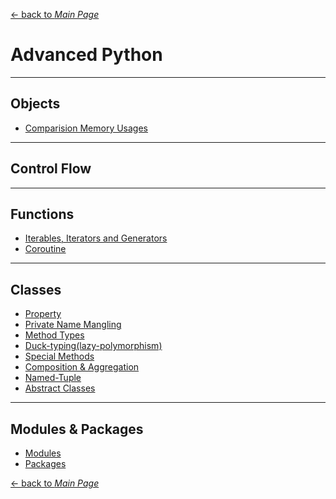 [← back to *Main Page*](https://github.com/beholder16/Python3)


# Advanced Python

---
## Objects

* [Comparision Memory Usages]()


---
## Control Flow


---
## Functions

* [Iterables, Iterators and Generators](/scripts/python_programming/advanced/Iterator_and_Generator.md#iterables-iterator-generator)
* [Coroutine](/scripts/python_programming/advanced/Coroutine.md#coroutine)

---
## Classes

* [Property](/scripts/python_programming/advanced/Class.md#property)
* [Private Name Mangling](/scripts/python_programming/advanced/Class.md#private-name-mangling)
* [Method Types](/scripts/python_programming/advanced/Class.md#method-types)
* [Duck-typing(lazy-polymorphism)](/scripts/python_programming/advanced/Class.md#duck-typing)
* [Special Methods](/scripts/python_programming/advanced/Class.md#special-methods)
* [Composition & Aggregation](/scripts/python_programming/advanced/Class.md#composition-and-aggregation)
* [Named-Tuple](/scripts/python_programming/advanced/Class.md#named-tuple)
* [Abstract Classes](/scripts/python_programming/advanced/abstract_classes.md)

---
## Modules & Packages

* [Modules]()
* [Packages]()



[← back to *Main Page*](https://github.com/beholder16/Python3)
